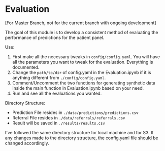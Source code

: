 # Evaluation

[For Master Branch, not for the current branch with ongoing development]

The goal of this module is to develop a consistent method of evaluating the performance of predictions for the patient panel.  

Use:
1. First make all the necessary tweaks in `config/config.yaml`. You will have all the parameters you want to tweak for the evaluation. Everything is documented.
2. Change the `path/to/dir` of config.yaml in the Evaluation.ipynb if it is anything different from `./config/config.yaml`.
3. Comment/Uncomment the two functions for generating synthetic data inside the main function in Evaluation.ipynb based on your need. 
4. Run and see all the evaluations you wanted. 

Directory Structure:
 - Prediction File resides in `./data/predictions/predictions.csv`
 - Referral File resides in `./data/referrals/referrals.csv`
 - Result will be saved in `./results/results.csv`

I've followed the same directory structure for local machine and for S3. If any changes made to the directory structure, the config.yaml file should be changed accordingly.
